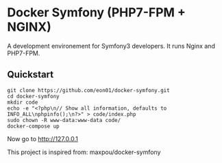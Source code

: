 # Docker Symfony (PHP7-FPM + NGINX)

A development environement for Symfony3 developers. It runs Nginx and PHP7-FPM.

## Quickstart

```
git clone https://github.com/eon01/docker-symfony.git
cd docker-symfony
mkdir code
echo -e "<?php\n// Show all information, defaults to INFO_ALL\nphpinfo();\n?>" > code/index.php
sudo chown -R www-data:www-data code/
docker-compose up
```

Now go to http://127.0.0.1

This project is inspired from: maxpou/docker-symfony
